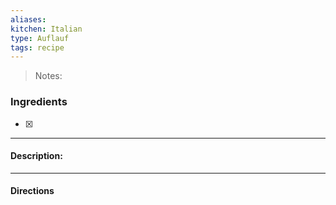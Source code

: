 ```yaml
---
aliases: 
kitchen: Italian
type: Auflauf
tags: recipe
---
```


 >Notes: 

### Ingredients
- [x] 

---
#### Description:


---
#### Directions
